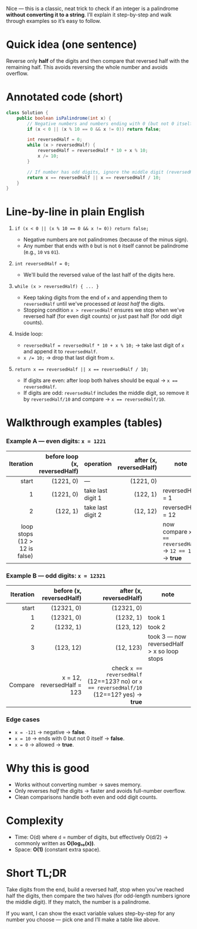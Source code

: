 Nice — this is a classic, neat trick to check if an integer is a palindrome **without converting it to a string**. I’ll explain it step-by-step and walk through examples so it’s easy to follow.

# Quick idea (one sentence)

Reverse only **half** of the digits and then compare that reversed half with the remaining half. This avoids reversing the whole number and avoids overflow.

# Annotated code (short)

```java
class Solution {
    public boolean isPalindrome(int x) {
        // Negative numbers and numbers ending with 0 (but not 0 itself) are not palindrome
        if (x < 0 || (x % 10 == 0 && x != 0)) return false;

        int reversedHalf = 0;
        while (x > reversedHalf) {
            reversedHalf = reversedHalf * 10 + x % 10;
            x /= 10;
        }

        // If number has odd digits, ignore the middle digit (reversedHalf / 10)
        return x == reversedHalf || x == reversedHalf / 10;
    }
}
```

# Line-by-line in plain English

1. `if (x < 0 || (x % 10 == 0 && x != 0)) return false;`

   * Negative numbers are not palindromes (because of the minus sign).
   * Any number that ends with `0` but is not `0` itself cannot be palindrome (e.g., `10` vs `01`).

2. `int reversedHalf = 0;`

   * We'll build the reversed value of the last half of the digits here.

3. `while (x > reversedHalf) { ... }`

   * Keep taking digits from the end of `x` and appending them to `reversedHalf` until we've processed *at least half* the digits.
   * Stopping condition `x > reversedHalf` ensures we stop when we've reversed half (for even digit counts) or just past half (for odd digit counts).

4. Inside loop:

   * `reversedHalf = reversedHalf * 10 + x % 10;` → take last digit of `x` and append it to `reversedHalf`.
   * `x /= 10;` → drop that last digit from `x`.

5. `return x == reversedHalf || x == reversedHalf / 10;`

   * If digits are even: after loop both halves should be equal → `x == reversedHalf`.
   * If digits are odd: `reversedHalf` includes the middle digit, so remove it by `reversedHalf/10` and compare → `x == reversedHalf/10`.

# Walkthrough examples (tables)

### Example A — even digits: `x = 1221`

|                     Iteration | before loop (x, reversedHalf) | operation         | after (x, reversedHalf) | note                                                    |
| ----------------------------: | ----------------------------: | ----------------- | ----------------------: | ------------------------------------------------------- |
|                         start |                     (1221, 0) | —                 |               (1221, 0) |                                                         |
|                             1 |                     (1221, 0) | take last digit 1 |                (122, 1) | reversedHalf = 1                                        |
|                             2 |                      (122, 1) | take last digit 2 |                (12, 12) | reversedHalf = 12                                       |
| loop stops (12 > 12 is false) |                               |                   |                         | now compare `x == reversedHalf` → `12 == 12` → **true** |

### Example B — odd digits: `x = 12321`

| Iteration |   before (x, reversedHalf) |                                                                    after (x, reversedHalf) | note                                        |
| --------: | -------------------------: | -----------------------------------------------------------------------------------------: | ------------------------------------------- |
|     start |                 (12321, 0) |                                                                                 (12321, 0) |                                             |
|         1 |                 (12321, 0) |                                                                                  (1232, 1) | took 1                                      |
|         2 |                  (1232, 1) |                                                                                  (123, 12) | took 2                                      |
|         3 |                  (123, 12) |                                                                                  (12, 123) | took 3 — now reversedHalf > x so loop stops |
|   Compare | x = 12, reversedHalf = 123 | check `x == reversedHalf` (12==123? no) or `x == reversedHalf/10` (12==12? yes) → **true** |                                             |

### Edge cases

* `x = -121` → negative → **false**.
* `x = 10` → ends with 0 but not 0 itself → **false**.
* `x = 0` → allowed → **true**.

# Why this is good

* Works without converting number → saves memory.
* Only reverses *half* the digits → faster and avoids full-number overflow.
* Clean comparisons handle both even and odd digit counts.

# Complexity

* Time: O(d) where `d` = number of digits, but effectively O(d/2) → commonly written as **O(log₁₀(x))**.
* Space: **O(1)** (constant extra space).

# Short TL;DR

Take digits from the end, build a reversed half, stop when you've reached half the digits, then compare the two halves (for odd-length numbers ignore the middle digit). If they match, the number is a palindrome.

If you want, I can show the exact variable values step-by-step for any number you choose — pick one and I’ll make a table like above.
